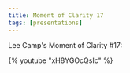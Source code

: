 ```yaml
---
title: Moment of Clarity 17
tags: [presentations]
---
```


Lee Camp's Moment of Clarity #17:

{% youtube "xH8YGOcQsIc" %}
